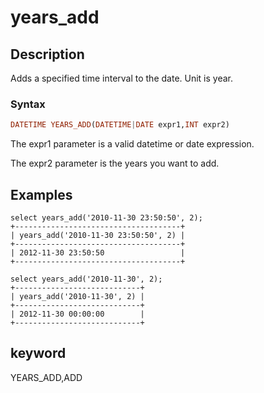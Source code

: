 # years_add

## Description

Adds a specified time interval to the date. Unit is year.

### Syntax

```Haskell
DATETIME YEARS_ADD(DATETIME|DATE expr1,INT expr2)
```

The expr1 parameter is a valid datetime or date expression.

The expr2 parameter is the years you want to add.

## Examples

```Plain Text
select years_add('2010-11-30 23:50:50', 2);
+-------------------------------------+
| years_add('2010-11-30 23:50:50', 2) |
+-------------------------------------+
| 2012-11-30 23:50:50                 |
+-------------------------------------+

select years_add('2010-11-30', 2);
+----------------------------+
| years_add('2010-11-30', 2) |
+----------------------------+
| 2012-11-30 00:00:00        |
+----------------------------+
```

## keyword

YEARS_ADD,ADD
